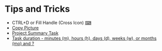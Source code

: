 # Tips and Tricks

* CTRL+D or Fill Handle (Cross Icon) [⌨](https://support.microsoft.com/en-us/office/keyboard-shortcuts-for-project-7a4dc22b-ceb8-4a97-ac6f-6f9eaf36414a)
* [Copy Picture](https://support.microsoft.com/en-us/office/capture-a-picture-of-your-project-plan-7d83707f-6b1a-4680-a102-f1f5a84f15c4)
* [Project Summary Task](https://support.microsoft.com/en-us/office/show-the-project-summary-task-in-project-desktop-5f29729b-5b22-4e75-a8ab-c69f2aa17573)
* [Task duration - minutes (m), hours (h), days (d), weeks (w), or months (mo) and ?](https://support.microsoft.com/en-us/office/change-a-task-duration-0c551218-e543-4a5a-80f5-363c5c7c4e49)
